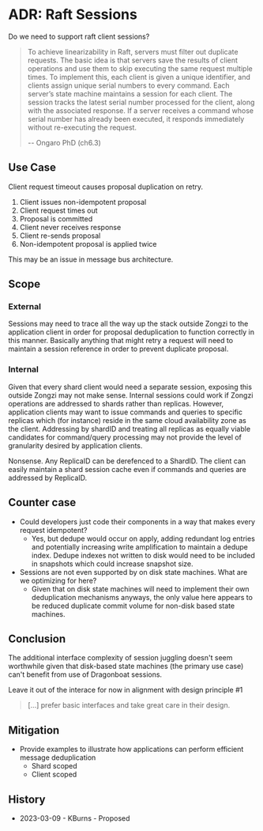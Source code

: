 # ADR: Raft Sessions

Do we need to support raft client sessions?

> To achieve linearizability in Raft, servers must filter out duplicate requests. The basic idea is
that servers save the results of client operations and use them to skip executing the same request
multiple times. To implement this, each client is given a unique identifier, and clients assign unique
serial numbers to every command. Each server’s state machine maintains a session for each client.
The session tracks the latest serial number processed for the client, along with the associated response.
If a server receives a command whose serial number has already been executed, it responds
immediately without re-executing the request.
>
> -- Ongaro PhD (ch6.3)

## Use Case

Client request timeout causes proposal duplication on retry.

1. Client issues non-idempotent proposal
1. Client request times out
1. Proposal is committed
1. Client never receives response
1. Client re-sends proposal
1. Non-idempotent proposal is applied twice

This may be an issue in message bus architecture.

## Scope

### External

Sessions may need to trace all the way up the stack outside Zongzi to the application client in order for proposal deduplication to function correctly in this manner. Basically anything that might retry a request will need to maintain a session reference in order to prevent duplicate proposal.

### Internal

Given that every shard client would need a separate session, exposing this outside Zongzi may not make sense. Internal sessions could work if Zongzi operations are addressed to shards rather than replicas. However, application clients may want to issue commands and queries to specific replicas which (for instance) reside in the same cloud availability zone as the client. Addressing by shardID and treating all replicas as equally viable candidates for command/query processing may not provide the level of granularity desired by application clients.

Nonsense. Any ReplicaID can be derefenced to a ShardID. The client can easily maintain a shard session cache even if commands and queries are addressed by ReplicaID.

## Counter case

- Could developers just code their components in a way that makes every request idempotent?
    - Yes, but dedupe would occur on apply, adding redundant log entries and potentially increasing write amplification to maintain a dedupe index. Dedupe indexes not written to disk would need to be included in snapshots which could increase snapshot size.
- Sessions are not even supported by on disk state machines. What are we optimizing for here?
    - Given that on disk state machines will need to implement their own deduplication mechanisms anyways, the only value here appears to be reduced duplicate commit volume for non-disk based state machines.

## Conclusion

 The additional interface complexity of session juggling doesn't seem worthwhile given that disk-based state machines (the primary use case) can't benefit from use of Dragonboat sessions.

 Leave it out of the interace for now in alignment with design principle #1

 > [...] prefer basic interfaces and take great care in their design.

## Mitigation

- Provide examples to illustrate how applications can perform efficient message deduplication
    - Shard scoped
    - Client scoped

## History

- 2023-03-09 - KBurns - Proposed
